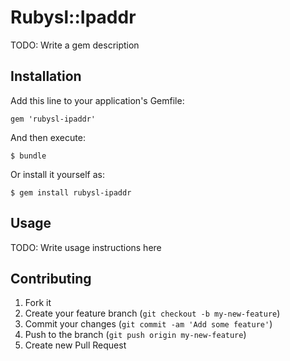 # Rubysl::Ipaddr

TODO: Write a gem description

## Installation

Add this line to your application's Gemfile:

    gem 'rubysl-ipaddr'

And then execute:

    $ bundle

Or install it yourself as:

    $ gem install rubysl-ipaddr

## Usage

TODO: Write usage instructions here

## Contributing

1. Fork it
2. Create your feature branch (`git checkout -b my-new-feature`)
3. Commit your changes (`git commit -am 'Add some feature'`)
4. Push to the branch (`git push origin my-new-feature`)
5. Create new Pull Request
